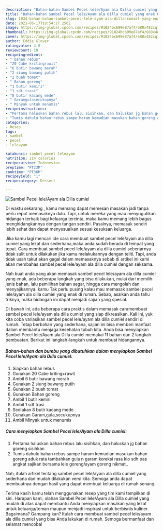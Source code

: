 ```yaml
---
description: "Bahan-bahan Sambel Pecel lele/Ayam ala Dilla cumiel yang enak Untuk Jualan"
title: "Bahan-bahan Sambel Pecel lele/Ayam ala Dilla cumiel yang enak Untuk Jualan"
slug: 1034-bahan-bahan-sambel-pecel-lele-ayam-ala-dilla-cumiel-yang-enak-untuk-jualan
date: 2021-06-17T19:54:27.256Z
image: https://img-global.cpcdn.com/recipes/91024bc699e87af4/680x482cq70/sambel-pecel-leleayam-ala-dilla-cumiel-foto-resep-utama.jpg
thumbnail: https://img-global.cpcdn.com/recipes/91024bc699e87af4/680x482cq70/sambel-pecel-leleayam-ala-dilla-cumiel-foto-resep-utama.jpg
cover: https://img-global.cpcdn.com/recipes/91024bc699e87af4/680x482cq70/sambel-pecel-leleayam-ala-dilla-cumiel-foto-resep-utama.jpg
author: Eddie Glover
ratingvalue: 4.8
reviewcount: 10
recipeingredient:
- " bahan rebus"
- "20 Cabe kritingrawit"
- "6 butir bawang merah"
- "2 siung bawang putih"
- "2 buah tomat"
- " Bahan goreng"
- "1 butir kemiri"
- "1 sdt trasi"
- "8 butir kacang mede"
- " Garamgulasecukupnya"
- " Minyak untuk menumis"
recipeinstructions:
- "Pertama haluskan bahan rebus lalu sisihkan, dan haluskan jg bahan goreng sisihkan"
- "Tumis dahulu bahan rebus sampe harum kemudian masukan bahan goreng aduk rata tambahkan gula n garam koreksi rasa klo sdh pas angkat sajikan bersama lele goreng/ayam goreng nikmat.."
categories:
- Resep
tags:
- sambel
- pecel
- leleayam

katakunci: sambel pecel leleayam 
nutrition: 214 calories
recipecuisine: Indonesian
preptime: "PT23M"
cooktime: "PT36M"
recipeyield: "1"
recipecategory: Dessert

---
```



![Sambel Pecel lele/Ayam ala Dilla cumiel](https://img-global.cpcdn.com/recipes/91024bc699e87af4/680x482cq70/sambel-pecel-leleayam-ala-dilla-cumiel-foto-resep-utama.jpg)

Di waktu  sekarang , kamu memang dapat memesan masakan jadi tanpa perlu repot memasaknya dulu. Tapi, untuk mereka yang mau menyuguhkan hidangan terbaik bagi keluarga tercinta, maka kamu memang lebih bagus menghidangkannya dengan tangan sendiri. Pasalnya, memasak sendiri lebih sehat dan dapat menyesuaikan sesuai kesukaan keluarga.

Jika kamu lagi mencari ide cara membuat sambel pecel lele/ayam ala dilla cumiel yang lezat dan sederhana,maka anda sudah berada di tempat yang tepat. Cara membuat sambel pecel lele/ayam ala dilla cumiel  sebenarnya tidak sulit untuk dilakukan jika kamu melakukannya dengan teliti. Tapi, anda tidak usah takut akan gagal dalam memasaknya 
sebab di artikel ini kami akan membahas sambel pecel lele/ayam ala dilla cumiel dengan seksama.  



Nah buat anda yang akan memasak sambel pecel lele/ayam ala dilla cumiel yang enak, ada beberapa langkah yang bisa dilakukan, mulai dari memilih jenis bahan, lalu pemilihan bahan segar, hingga cara mengolah dan menyajikannya. kamu Tak perlu pusing kalau mau memasak sambel pecel lele/ayam ala dilla cumiel yang enak di rumah. Sebab, asalkan anda  tahu triknya, maka hidangan ini dapat menjadi sajian yang spesial.

Di bawah ini, ada beberapa cara praktis  dalam memasak caramembuat sambel pecel lele/ayam ala dilla cumiel yang siap dikreasikan. Kali ini, yuk kita coba variasikan sambel pecel lele/ayam ala dilla cumiel sendiri di rumah. Tetap berbahan yang sederhana, sajian ini bisa memberi manfaat dalam membantu menjaga kesehatan tubuh kita. Anda bisa menyiapkan Sambel Pecel lele/Ayam ala Dilla cumiel memakai 11 bahan dan 2 langkah pembuatan. Berikut ini langkah-langkah untuk membuat hidangannya.

<!--inarticleads1-->

##### Bahan-bahan dan bumbu yang dibutuhkan dalam menyiapkan Sambel Pecel lele/Ayam ala Dilla cumiel:

1. Siapkan  bahan rebus
1. Gunakan 20 Cabe kriting+rawit
1. Ambil 6 butir bawang merah
1. Gunakan 2 siung bawang putih
1. Gunakan 2 buah tomat
1. Gunakan  Bahan goreng
1. Ambil 1 butir kemiri
1. Ambil 1 sdt trasi
1. Sediakan 8 butir kacang mede
1. Gunakan  Garam,gula,secukupnya
1. Ambil  Minyak untuk menumis




<!--inarticleads2-->

##### Cara menyiapkan Sambel Pecel lele/Ayam ala Dilla cumiel:

1. Pertama haluskan bahan rebus lalu sisihkan, dan haluskan jg bahan goreng sisihkan
1. Tumis dahulu bahan rebus sampe harum kemudian masukan bahan goreng aduk rata tambahkan gula n garam koreksi rasa klo sdh pas angkat sajikan bersama lele goreng/ayam goreng nikmat..




Nah, itulah artikel tentang  sambel pecel lele/ayam ala dilla cumiel  yang sederhana dan mudah dilakukan versi kita. Semoga anda dapat membuatnya dengan hasil yang dapat membuat keluarga di rumah senang. 

Terima kasih kamu telah menggunakan resep yang tim kami tampilkan di sini. Harapan kami, olahan  Sambel Pecel lele/Ayam ala Dilla cumiel yang mudah di atas dapat membantu Anda menyiapkan masakan yang lezat untuk keluarga/teman maupun menjadi inspirasi untuk berbisnis kuliner. Bagaimana? Gampang kan? Itulah cara membuat sambel pecel lele/ayam ala dilla cumiel yang bisa Anda lakukan di rumah. Semoga bermanfaat dan selamat mencoba!


